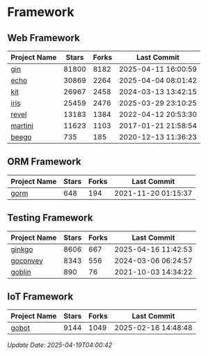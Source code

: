 # Framework

## Web Framework
| Project Name | Stars | Forks | Last Commit |
| ------------ | ----- | ----- | ----------- |
| [gin](https://github.com/gin-gonic/gin) | 81800 | 8182 | 2025-04-11 16:00:59 |
| [echo](https://github.com/labstack/echo) | 30869 | 2264 | 2025-04-04 08:01:42 |
| [kit](https://github.com/go-kit/kit) | 26967 | 2458 | 2024-03-13 13:42:15 |
| [iris](https://github.com/kataras/iris) | 25459 | 2476 | 2025-03-29 23:10:25 |
| [revel](https://github.com/revel/revel) | 13183 | 1384 | 2022-04-12 20:53:30 |
| [martini](https://github.com/go-martini/martini) | 11623 | 1103 | 2017-01-21 21:58:54 |
| [beego](https://github.com/astaxie/beego) | 735 | 185 | 2020-12-13 11:36:23 |

## ORM Framework
| Project Name | Stars | Forks | Last Commit |
| ------------ | ----- | ----- | ----------- |
| [gorm](https://github.com/jinzhu/gorm) | 648 | 194 | 2021-11-20 01:15:37 |

## Testing Framework
| Project Name | Stars | Forks | Last Commit |
| ------------ | ----- | ----- | ----------- |
| [ginkgo](https://github.com/onsi/ginkgo) | 8606 | 667 | 2025-04-16 11:42:53 |
| [goconvey](https://github.com/smartystreets/goconvey) | 8343 | 556 | 2024-03-06 06:24:57 |
| [goblin](https://github.com/franela/goblin) | 890 | 76 | 2021-10-03 14:34:22 |

## IoT Framework
| Project Name | Stars | Forks | Last Commit |
| ------------ | ----- | ----- | ----------- |
| [gobot](https://github.com/hybridgroup/gobot) | 9144 | 1049 | 2025-02-16 14:48:48 |

*Update Date: 2025-04-19T04:00:42*